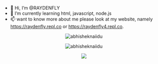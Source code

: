 - 👋 Hi, I’m @RAYDENFLY
- 🌱 I’m currently learning html, javascript, node.js
- 📫 want to know more about me please look at my website, namely https://raydenfly.repl.co or https://raydenfly4.repl.co.
<!---
want to know more about me please look at my website, namely https://raydenfly76.repl.co
<!-- Markdown -->
<p align="center"> <img src="https://github-readme-stats.vercel.app/api?username=RAYDENFLY&show_icons=true&theme=gotham" alt="abhisheknaiidu" />
<p align="middle"> <img src="https://github-readme-stats.vercel.app/api/top-langs/?username=RAYDENFLY&layout=compact&theme=dark"alt="abhisheknaiidu" />
<p align="middle"> <img src="https://github-profile-trophy.vercel.app/?username=hansputera&theme=dracula"alt"raydenf;y" />
